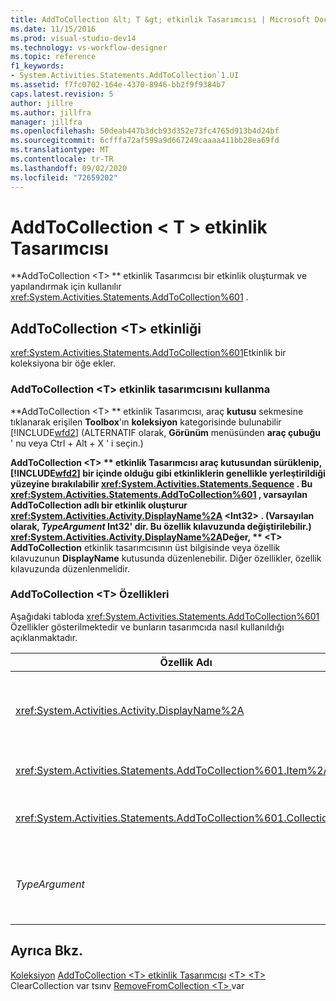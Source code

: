 ```yaml
---
title: AddToCollection &lt; T &gt; etkinlik Tasarımcısı | Microsoft Docs
ms.date: 11/15/2016
ms.prod: visual-studio-dev14
ms.technology: vs-workflow-designer
ms.topic: reference
f1_keywords:
- System.Activities.Statements.AddToCollection`1.UI
ms.assetid: f7fc0702-164e-4370-8946-bb2f9f9384b7
caps.latest.revision: 5
author: jillre
ms.author: jillfra
manager: jillfra
ms.openlocfilehash: 50deab447b3dcb93d352e73fc4765d913b4d24bf
ms.sourcegitcommit: 6cfffa72af599a9d667249caaaa411bb28ea69fd
ms.translationtype: MT
ms.contentlocale: tr-TR
ms.lasthandoff: 09/02/2020
ms.locfileid: "72659202"
---
```

# <a name="addtocollectionlttgt-activity-designer"></a>AddToCollection &lt; T &gt; etkinlik Tasarımcısı
**AddToCollection \<T> ** etkinlik Tasarımcısı bir etkinlik oluşturmak ve yapılandırmak için kullanılır <xref:System.Activities.Statements.AddToCollection%601> .

## <a name="the-addtocollectiont-activity"></a>AddToCollection \<T> etkinliği
 <xref:System.Activities.Statements.AddToCollection%601>Etkinlik bir koleksiyona bir öğe ekler.

### <a name="using-the-addtocollectiont-activity-designer"></a>AddToCollection \<T> etkinlik tasarımcısını kullanma
 **AddToCollection \<T> ** etkinlik Tasarımcısı, araç **kutusu** sekmesine tıklanarak erişilen **Toolbox**'ın **koleksiyon** kategorisinde bulunabilir [!INCLUDE[wfd2](../includes/wfd2-md.md)] (ALTERNATIF olarak, **Görünüm** menüsünden **araç çubuğu** ' nu veya Ctrl + Alt + X ' i seçin.)

 **AddToCollection \<T> ** etkinlik Tasarımcısı **araç kutusundan** sürüklenip, [!INCLUDE[wfd2](../includes/wfd2-md.md)] bir içinde olduğu gibi etkinliklerin genellikle yerleştirildiği yüzeyine bırakılabilir <xref:System.Activities.Statements.Sequence> . Bu <xref:System.Activities.Statements.AddToCollection%601> , varsayılan AddToCollection adlı bir etkinlik oluşturur <xref:System.Activities.Activity.DisplayName%2A> \<Int32> . (Varsayılan olarak, *TypeArgument* **Int32**' dir. Bu özellik kılavuzunda değiştirilebilir.) <xref:System.Activities.Activity.DisplayName%2A>Değer, ** \<T> AddToCollection** etkinlik tasarımcısının üst bilgisinde veya özellik kılavuzunun **DisplayName** kutusunda düzenlenebilir. Diğer özellikler, özellik kılavuzunda düzenlenmelidir.

### <a name="the-addtocollectiont-properties"></a>AddToCollection \<T> Özellikleri
 Aşağıdaki tabloda <xref:System.Activities.Statements.AddToCollection%601> Özellikler gösterilmektedir ve bunların tasarımcıda nasıl kullanıldığı açıklanmaktadır.

|Özellik Adı|Gerekli|Kullanım|
|-------------------|--------------|-----------|
|<xref:System.Activities.Activity.DisplayName%2A>|Yanlış|Etkinliğin kolay adı <xref:System.Activities.Statements.AddToCollection%601> . Varsayılan değer AddToCollection ' dur \<Int32> . <xref:System.Activities.Activity.DisplayName%2A>Değer kesinlikle gerekli olmasa da, bir tane kullanmak en iyi uygulamadır.|
|<xref:System.Activities.Statements.AddToCollection%601.Item%2A>|Doğru|Koleksiyona eklenecek öğe \<T> . Bu öğe, *TypeArgument*türünde *T*türünde. Öğeyi belirtmek için, özellik kılavuzuna bir Visual Basic ifadesi yazın.|
|<xref:System.Activities.Statements.AddToCollection%601.Collection%2A>|Doğru|Öğenin eklenmesi gereken koleksiyon. Bu koleksiyon **ICollection \<TypeArgument> **türünde. Koleksiyonu belirtmek için, özellik kılavuzuna bir Visual Basic ifadesi yazın.|
|*TypeArgument*|Doğru|İçinde yer alan öğelerin T türü <xref:System.Collections.Generic.ICollection%601> . Varsayılan olarak, bu *TypeArgument* türü **Int32**olarak ayarlanır. Türü değiştirmek için, özellik kılavuzundaki Birleşik giriş kutusunda *TypeArgument* değerini değiştirin.|

## <a name="see-also"></a>Ayrıca Bkz.
 [Koleksiyon](../workflow-designer/collection-activity-designers.md) [AddToCollection \<T> etkinlik Tasarımcısı](../workflow-designer/addtocollection-t-activity-designer.md) [ \<T> ](../workflow-designer/clearcollection-t-activity-designer.md) [ \<T> ](../workflow-designer/existsincollection-t-activity-designer.md) ClearCollection var tsınv [RemoveFromCollection \<T> ](../workflow-designer/removefromcollection-t-activity-designer.md) var